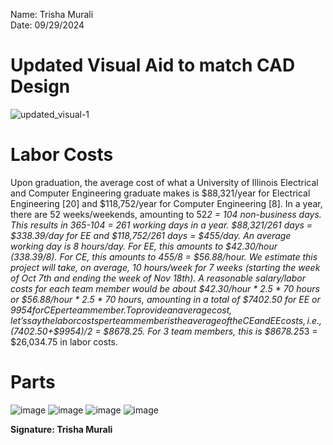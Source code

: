 Name: Trisha Murali <br/>
Date: 09/29/2024

# Updated Visual Aid to match CAD Design 

![updated_visual-1](https://github.com/user-attachments/assets/ea5fbd67-a382-4606-a238-0eaf16568e2b)

# Labor Costs 
Upon graduation, the average cost of what a University of Illinois Electrical and Computer Engineering graduate makes is $88,321/year for Electrical Engineering [20] and $118,752/year for Computer Engineering [8]. In a year, there are 52 weeks/weekends, amounting to 52*2  = 104 non-business days. This results in 365-104 = 261 working days in a year. $88,321/261 days = $338.39/day for EE and $118,752/261 days = $455/day. An average working day is 8 hours/day. For EE, this amounts to $42.30/hour (338.39/8). For CE, this amounts to 455/8 = $56.88/hour. We estimate this project will take, on average, 10 hours/week for 7 weeks (starting the week of Oct 7th and ending the week of Nov 18th). A reasonable salary/labor costs for each team member would be about $42.30/hour * 2.5 * 70 hours or $56.88/hour * 2.5 * 70 hours, amounting in a total of $7402.50 for EE or $9954 for CE per team member. To provide an average cost, let’s say the labor costs per team member is the average of the CE and EE costs, i.e., ($7402.50+$9954)/2 = $8678.25. For 3 team members, this is $8678.25*3 = $26,034.75 in labor costs.

# Parts 
![image](https://github.com/user-attachments/assets/9147baf8-69e9-4fee-bb26-c13c026ec2da)
![image](https://github.com/user-attachments/assets/cede5649-3faa-43d4-9288-91a7f1299973)
![image](https://github.com/user-attachments/assets/b419cd61-b773-4733-b163-ea78a4d0a325)
![image](https://github.com/user-attachments/assets/d7f4c3af-f7de-4646-8754-2c5da310a029)


**Signature: Trisha Murali**
